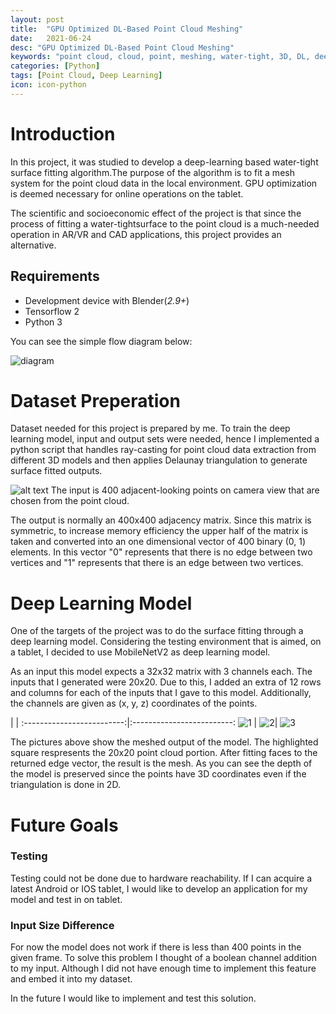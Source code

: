 ```yaml
---
layout: post
title:  "GPU Optimized DL-Based Point Cloud Meshing"
date:   2021-06-24
desc: "GPU Optimized DL-Based Point Cloud Meshing"
keywords: "point cloud, cloud, point, meshing, water-tight, 3D, DL, deep learning"
categories: [Python]
tags: [Point Cloud, Deep Learning]
icon: icon-python
---
```


# Introduction

In  this project,  it  was  studied  to  develop  a  deep-learning  based  water-tight  surface fitting algorithm.The purpose of the algorithm is to fit a mesh system for the point cloud  data  in  the  local  environment.  GPU  optimization  is  deemed  necessary  for online operations on the tablet.

The scientific  and socioeconomic  effect of  the  project  is  that since the  process  of fitting a water-tightsurface to the point cloud is a much-needed operation in AR/VR and CAD applications, this project provides an alternative.

## Requirements
* Development device with Blender(_2.9+_)
* Tensorflow 2
* Python 3

You can see the simple flow diagram below:

![diagram](https://user-images.githubusercontent.com/32648694/125750045-11545641-6096-4a10-accd-eab81cc1874c.PNG)


# Dataset Preperation

Dataset needed for this project is prepared by me. To train the deep learning model, input and output sets were needed, hence I implemented a python script that handles ray-casting for point cloud data extraction from different 3D models and then applies Delaunay triangulation to generate surface fitted outputs. 

![alt text](https://mathworld.wolfram.com/images/eps-gif/DelaunayTriangulation_1000.gif "Delaunay Triangulation")
The input is 400 adjacent-looking points on camera view that are chosen from the point cloud.

The output is normally an 400x400 adjacency matrix. Since this matrix is symmetric, to increase memory efficiency the upper half of the matrix is taken and converted into an one dimensional vector of 400 binary (0, 1) elements. In this vector "0" represents that there is no edge between two vertices and "1" represents that there is an edge between two vertices.

# Deep Learning Model

One of the targets of the project was to do the surface fitting through a deep learning model. Considering the testing environment that is aimed, on a tablet, I decided to use MobileNetV2 as deep learning model.

As an input this model expects a 32x32 matrix with 3 channels each. The inputs that I generated were 20x20. Due to this, I added an extra of 12 rows and columns for each of the inputs that I gave to this model. Additionally, the channels are given as (x, y, z) coordinates of the points.

 | |
:-------------------------:|:-------------------------:
![1](https://user-images.githubusercontent.com/32648694/125749880-0f76bc98-bee9-4dd3-863b-dd29528f98c3.PNG)  |  ![2](https://user-images.githubusercontent.com/32648694/125749932-be7c2154-3841-4732-9e91-f3684aaf5d38.PNG)|
![3](https://user-images.githubusercontent.com/32648694/125749965-a736181f-def5-449b-a89a-9c6de7c83c92.PNG)






The pictures above show the meshed output of the model. The highlighted square respresents the 20x20 point cloud portion. After fitting faces to the returned edge vector, the result is the mesh. As you can see the depth of the model is preserved since the points have 3D coordinates even if the triangulation is done in 2D. 

# Future Goals

### Testing

Testing could not be done due to hardware reachability. If I can acquire a latest Android or IOS tablet, I would like to develop an application for my model and test in on tablet.

### Input Size Difference

For now the model does not work if there is less than 400 points in the given frame. To solve this problem I thought of a boolean channel addition to my input. Although I did not have enough time to implement this feature and embed it into my dataset. 

In the future I would like to implement and test this solution.
